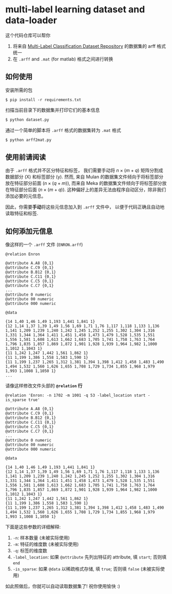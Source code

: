 # multi-label learning dataset and data-loader

这个代码仓库可以帮你

1. 将来自 [Multi-Label Classification Dataset Repository](https://www.uco.es/kdis/mllresources/) 的数据集的 arff 格式统一
2. 在 `.arff` and `.mat` (for matlab) 格式之间进行转换

## 如何使用

安装所需的包

```
$ pip install -r requirements.txt
```

扫描当前目录下的数据集并打印它们的基本信息

```bash
$ python dataset.py
```

通过一个简单的脚本将  `.arff` 格式的数据集转为 `.mat` 格式

```bash
$ python arff2mat.py
```

## 使用前请阅读

由于 `.arff` 格式并不区分特征和标签，
我们需要手动将 $n \times (m+q)$ 矩阵分割成数据部分 (X) 和标签部分 (y). 
然而, 来自 Mulan 的数据集文件倾向于将标签部分放在特征部分前面 ($n \times (q+m)$), 
而来自 Meka 的数据集文件倾向于将标签部分放在特征部分后面 ($n \times (m+q)$). 
这种偏好上的差异无法由程序自动区分，除非我们添加必要的元信息。

因此，你需要**手动**将这些元信息加入到 `.arff` 文件中，
以便于代码正确且自动地读取特征和标签. 


## 如何添加元信息

像这样的一个 `.arff` 文件 (`ENRON.arff`) 

```
@relation Enron

@attribute A.A8 {0,1}
@attribute C.C9 {0,1}
@attribute B.B12 {0,1}
@attribute C.C11 {0,1}
@attribute C.C5 {0,1}
@attribute C.C7 {0,1}
...
@attribute 0 numeric
@attribute 00 numeric
@attribute 000 numeric

@data

{14 1,40 1,46 1,49 1,193 1,441 1,841 1}
{12 1,14 1,37 1,39 1,49 1,56 1,69 1,71 1,76 1,117 1,118 1,133 1,136 1,141 1,209 1,239 1,240 1,242 1,245 1,252 1,255 1,302 1,304 1,316 1,331 1,344 1,364 1,411 1,451 1,458 1,473 1,479 1,528 1,535 1,551 1,556 1,581 1,608 1,613 1,662 1,683 1,705 1,741 1,758 1,763 1,764 1,796 1,835 1,857 1,869 1,872 1,901 1,928 1,939 1,964 1,982 1,1000 1,1012 1,1043 1}
{11 1,242 1,247 1,442 1,561 1,862 1}
{11 1,199 1,386 1,558 1,583 1,590 1}
{11 1,199 1,237 1,265 1,312 1,381 1,394 1,398 1,412 1,458 1,483 1,490 1,494 1,532 1,560 1,626 1,655 1,708 1,729 1,734 1,855 1,968 1,979 1,993 1,1008 1,1050 1}
...
```

请像这样修改文件头部的 **`@relation` 行**

```
@relation 'Enron: -n 1702 -m 1001 -q 53 -label_location start -is_sparse true'

@attribute A.A8 {0,1}
@attribute C.C9 {0,1}
@attribute B.B12 {0,1}
@attribute C.C11 {0,1}
@attribute C.C5 {0,1}
@attribute C.C7 {0,1}
...
@attribute 0 numeric
@attribute 00 numeric
@attribute 000 numeric

@data

{14 1,40 1,46 1,49 1,193 1,441 1,841 1}
{12 1,14 1,37 1,39 1,49 1,56 1,69 1,71 1,76 1,117 1,118 1,133 1,136 1,141 1,209 1,239 1,240 1,242 1,245 1,252 1,255 1,302 1,304 1,316 1,331 1,344 1,364 1,411 1,451 1,458 1,473 1,479 1,528 1,535 1,551 1,556 1,581 1,608 1,613 1,662 1,683 1,705 1,741 1,758 1,763 1,764 1,796 1,835 1,857 1,869 1,872 1,901 1,928 1,939 1,964 1,982 1,1000 1,1012 1,1043 1}
{11 1,242 1,247 1,442 1,561 1,862 1}
{11 1,199 1,386 1,558 1,583 1,590 1}
{11 1,199 1,237 1,265 1,312 1,381 1,394 1,398 1,412 1,458 1,483 1,490 1,494 1,532 1,560 1,626 1,655 1,708 1,729 1,734 1,855 1,968 1,979 1,993 1,1008 1,1050 1}
``` 

下面是这些参数的详细解释: 

1. `-n`: 样本数量 (未被实际使用)
2. `-m`: 特征的维度数 (未被实际使用)
3. `-q`: 标签的维度数
4. `-label_location`: 如果 `@attribute` 先列出特征的 attribute, 填 `start`; 否则填 `end`
5. `-is_sparse`: 如果 `@data` 以稀疏格式存储, 填 `true`; 否则填 `false` (未被实际使用)

如此照做后，你就可以自动读取数据集了! 
祝你使用愉快 :)

